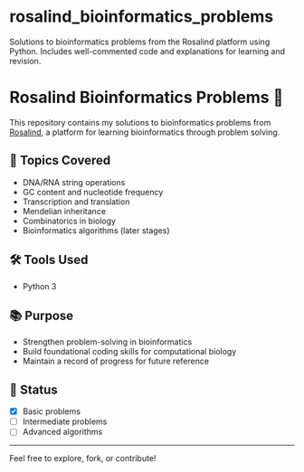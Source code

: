 # rosalind_bioinformatics_problems
Solutions to bioinformatics problems from the Rosalind platform using Python. Includes well-commented code and explanations for learning and revision.

# Rosalind Bioinformatics Problems 🧬

This repository contains my solutions to bioinformatics problems from [Rosalind](http://rosalind.info/), a platform for learning bioinformatics through problem solving.

## 📌 Topics Covered
- DNA/RNA string operations
- GC content and nucleotide frequency
- Transcription and translation
- Mendelian inheritance
- Combinatorics in biology
- Bioinformatics algorithms (later stages)

## 🛠️ Tools Used
- Python 3

## 📚 Purpose
- Strengthen problem-solving in bioinformatics
- Build foundational coding skills for computational biology
- Maintain a record of progress for future reference

## 🔄 Status
- [X] Basic problems
- [ ] Intermediate problems
- [ ] Advanced algorithms

---

Feel free to explore, fork, or contribute!
